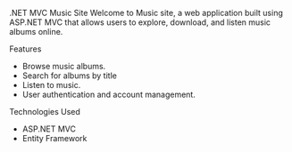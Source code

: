 .NET MVC Music Site
Welcome to Music site, a web application built using ASP.NET MVC that allows users to explore, download, and listen music albums online.

Features
- Browse music albums.
- Search for albums by title
- Listen to music.
- User authentication and account management.

Technologies Used
- ASP.NET MVC
- Entity Framework
